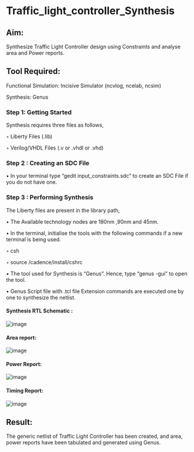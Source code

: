 # Traffic_light_controller_Synthesis

## Aim:

Synthesize Traffic Light Controller design using Constraints and analyse area and Power reports.

## Tool Required:

Functional Simulation: Incisive Simulator (ncvlog, ncelab, ncsim)

Synthesis: Genus

### Step 1: Getting Started

Synthesis requires three files as follows,

◦ Liberty Files (.lib)

◦ Verilog/VHDL Files (.v or .vhdl or .vhd)

### Step 2 : Creating an SDC File

•	In your terminal type “gedit input_constraints.sdc” to create an SDC File if you do not have one.

### Step 3 : Performing Synthesis

The Liberty files are present in the library path,

• The Available technology nodes are 180nm ,90nm and 45nm.

• In the terminal, initialise the tools with the following commands if a new terminal is being used.

◦ csh

◦ source /cadence/install/cshrc

• The tool used for Synthesis is “Genus”. Hence, type “genus -gui” to open the tool.

• Genus Script file with .tcl file Extension commands are executed one by one to synthesize the netlist.

#### Synthesis RTL Schematic :

![image](https://github.com/user-attachments/assets/049b99c2-b873-4cb0-9abe-61d4794d76ad)

#### Area report:

![image](https://github.com/user-attachments/assets/9955456f-635e-4863-82ff-d32a92f83eb4)

#### Power Report:

![image](https://github.com/user-attachments/assets/7a68ab05-7161-4b7b-86d3-de5bd418939d)

#### Timing Report:

![image](https://github.com/user-attachments/assets/b4c8eae0-cd15-4023-adb0-2e3d341f875b)

## Result:

The generic netlist of Traffic Light Controller has been created, and area, power reports have been tabulated and generated using Genus.
